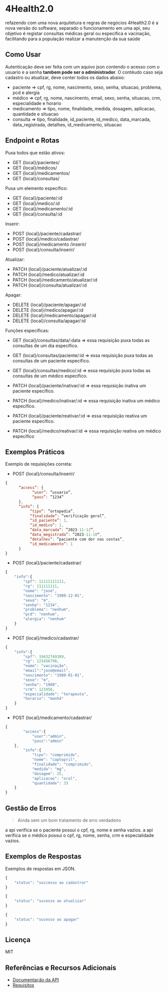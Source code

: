 # 4Health2.0

refazendo com uma nova arquitetura e regras de negócios
4Health2.0 é a nova versão do software, separado o funcionamento em uma api, seu objetivo é registar consultas médicas geral ou especifica e vacinação, facilitando para a população realizar a manutenção da sua saúde

## Como Usar

Autenticação deve ser feita com um aquivo json contendo o acesso com o usuario e a senha **tambem pode ser o administrador**.
O contéudo caso seja cadastro ou atualizar, deve conter todos os dados abaixo:

- paciente => cpf, rg, nome, nascimento, sexo, senha, situacao, problema, pcd e alergia
- médico => cpf, rg, nome, nascimento, email, sexo, senha, situacao, crm, especialidade e horario
- medicamento => tipo, nome, finalidade, medida, dosagem, aplicacao, quantidade e situacao
- consulta => tipo, finalidade, id_paciente, id_medico, data_marcada, data_registrada, detalhes, id_medicamento, situacao

## Endpoint e Rotas

Puxa todos que estão ativos:
- GET	   {local}/pacientes/
- GET    {local}/médicos/
- GET	   {local}/medicamentos/
- GET	   {local}/consultas/

Puxa um elemento específico:
- GET    {local}/paciente/:id
- GET	   {local}/medico/:id
- GET	   {local}/medicamento/:id
- GET    {local}/consulta/:id

Inserir:
- POST    {local}/paciente/cadastrar/
- POST	{local}/medico/cadastrar/
- POST	{local}/medicamento /inserir/
- POST	{local}/consulta/inserir/

Atualizar:
- PATCH	{local}/paciente/atualizar/:id
- PATCH	{local}/medico/atualizar/:id
- PATCH	{local}/medicamento/atualizar/:id
- PATCH	{local}/consulta/atualizar/:id

Apagar:
- DELETE    {local}/paciente/apagar/:id
- DELETE	  {local}/medico/apagar/:id
- DELETE	  {local}/medicamento/apagar/:id
- DELETE	  {local}/consulta/apagar/:id

Funções específicas:
- GET    {local}/consultas/data/:data =>
essa requisição puxa todas as consultas de um dia específico.

- GET	   {local}/consultas/paciente/:id =>
essa requisição puxa todas as consultas de um paciente específico.

- GET	   {local}/consultas/medico/:id =>
essa requisição puxa todas as consultas de um médico específico.

- PATCH    {local}/paciente/inativar/:id =>
essa requisição inativa um paciente específico.

- PATCH	 {local}/medico/inativar/:id =>
essa requisição inativa um médico específico.

- PATCH	 {local}/paciente/reativar/:id =>
essa requisição reativa um paciente específico.

- PATCH	 {local}/medico/reativar/:id =>
essa requisição reativa um médico específico


## Exemplos Práticos

Exemplo de requisições correta:
- POST	{local}/consulta/inserir/
~~~javascript
{
      “access”: {
            “user”: ”usuario”,
            “pass”: ”1234”
      },
      “info”: {
           “tipo”: ”ortopedia”,
           “finalidade”: ”verificação geral”,
           “id_paciente”: 1,
           “id_medico”: 1,
           “data_marcada”: ”2023-11-12”,
           “data_megistrada”: ”2023-11-10”,
           “detalhes”: ”paciente com dor nas costas”,
           “id_medicamento”: 1
      }
}
~~~
- POST	{local}/paciente/cadastrar/
~~~javascript
{
	"info":{
		"cpf": 11111111111,
		"rg": 111111111,
		"nome": "josé",
		"nascimento": "1980-12-01",
		"sexo": "m",
		"senha": "1234",
		"problema": "nenhum",
		"pcd": "nenhum",
		"alergia": "nenhum"
	}
}
~~~
- POST	{local}/medico/cadastrar/
~~~javascript
{
	"info":{
		"cpf": 19432749389,
		"rg": 123456798,
		"nome": "vacinação",
		"email":"josé@email",
		"nascimento": "1980-01-01",
		"sexo": "m",
		"senha": "1980",
		"crm": 123456,
		"especialidade": "terapeuta",
		"horario": "manhã"
	}
}
~~~
- POST	{local}/medicamento/cadastrar/
~~~javascript
{
		"access":{
			"user":"admin",
			"pass":"admin"
	},
		"info":{
			"tipo": "comprimido",
			"nome": "captopril",
			"finalidade": "comprimido",
			"medida": "mg",
			"dosagem": 25,
			"aplicacao": "oral",
			"quantidade": 33
	}
}
~~~

## Gestão de Erros

>Ainda sem um bom tratamento de erro verdadeiro

a api verifica se o paciente possui o cpf, rg, nome e senha vazios.
a api verifica se o médico possui o cpf, rg, nome, senha, crm e especialidade vazios.

## Exemplos de Respostas

Exemplos de respostas em JSON.
~~~javascript
{
	"status": "successo ao cadastrar"
}
~~~
~~~javascript
{
	"status": "sucesso ao atualizar"
}
~~~
~~~javascript
{
	"status": "sucesso ao apagar"
}
~~~

## Licença

MIT

## Referências e Recursos Adicionais

- [Documentação da API](./documents/documentação.docx)
- [Requisitos](./documents/Requisitos.docx)

